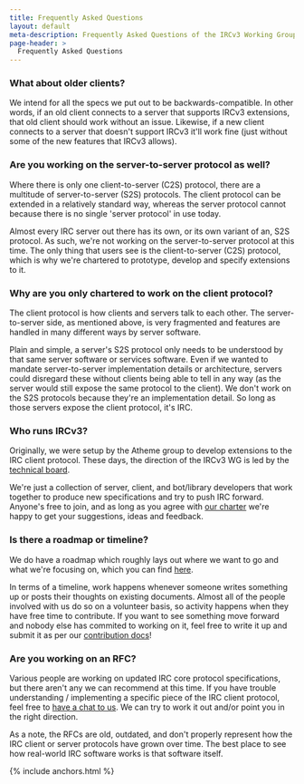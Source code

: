 ```yaml
---
title: Frequently Asked Questions
layout: default
meta-description: Frequently Asked Questions of the IRCv3 Working Group.
page-header: >
  Frequently Asked Questions
---
```


### What about older clients?

We intend for all the specs we put out to be backwards-compatible. In other words, if an old client connects to a server that supports IRCv3 extensions, that old client should work without an issue. Likewise, if a new client connects to a server that doesn't support IRCv3 it'll work fine (just without some of the new features that IRCv3 allows).

### Are you working on the server-to-server protocol as well?

Where there is only one client-to-server (C2S) protocol, there are a multitude of server-to-server (S2S) protocols. The client protocol can be extended in a relatively standard way, whereas the server protocol cannot because there is no single 'server protocol' in use today.

Almost every IRC server out there has its own, or its own variant of an, S2S protocol. As such, we're not working on the server-to-server protocol at this time. The only thing that users see is the client-to-server (C2S) protocol, which is why we're chartered to prototype, develop and specify extensions to it.

### Why are you only chartered to work on the client protocol?

The client protocol is how clients and servers talk to each other. The server-to-server side, as mentioned above, is very fragmented and features are handled in many different ways by server software.

Plain and simple, a server's S2S protocol only needs to be understood by that same server software or services software. Even if we wanted to mandate server-to-server implementation details or architecture, servers could disregard these without clients being able to tell in any way (as the server would still expose the same protocol to the client). We don't work on the S2S protocols because they're an implementation detail. So long as those servers expose the client protocol, it's IRC.

### Who runs IRCv3?

Originally, we were setup by the Atheme group to develop extensions to the IRC client protocol. These days, the direction of the IRCv3 WG is led by the [technical board]({{site.baseurl}}/charter.html).

We're just a collection of server, client, and bot/library developers that work together to produce new specifications and try to push IRC forward. Anyone's free to join, and as long as you agree with [our charter](/charter.html) we're happy to get your suggestions, ideas and feedback.

### Is there a roadmap or timeline?

We do have a roadmap which roughly lays out where we want to go and what we're focusing on, which you can find [here](https://github.com/ircv3/ircv3-specifications/milestone/4).

In terms of a timeline, work happens whenever someone writes something up or posts their thoughts on existing documents. Almost all of the people involved with us do so on a volunteer basis, so activity happens when they have free time to contribute. If you want to see something move forward and nobody else has commited to working on it, feel free to write it up and submit it as per our [contribution docs](https://github.com/ircv3/ircv3-specifications/blob/master/CONTRIBUTING.md)!

### Are you working on an RFC?

Various people are working on updated IRC core protocol specifications, but there aren't any we can recommend at this time. If you have trouble understanding / implementing a specific piece of the IRC client protocol, feel free to [have a chat to us]({{site.baseurl}}/contact.html). We can try to work it out and/or point you in the right direction.

As a note, the RFCs are old, outdated, and don't properly represent how the IRC client or server protocols have grown over time. The best place to see how real-world IRC software works is that software itself.

{% include anchors.html %}
